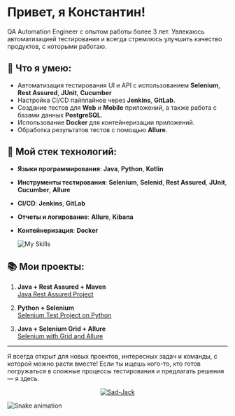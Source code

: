 # Привет, я Константин!

QA Automation Engineer с опытом работы более 3 лет. Увлекаюсь автоматизацией тестирования и всегда стремлюсь улучшить качество продуктов, с которыми работаю.

## 🚀 Что я умею:
- Автоматизация тестирования UI и API с использованием **Selenium**, **Rest Assured**, **JUnit**, **Cucumber**
- Настройка CI/CD пайплайнов через **Jenkins**, **GitLab**.
- Создание тестов для **Web** и **Mobile** приложений, а также работа с базами данных **PostgreSQL**.
- Использование **Docker** для контейнеризации приложений.
- Обработка результатов тестов с помощью **Allure**.

## 🔧 Мой стек технологий:
- **Языки программирования**: **Java**, **Python**, **Kotlin**
- **Инструменты тестирования**: **Selenium**, **Selenid**, **Rest Assured**, **JUnit**, **Cucumber**, **Allure**
- **CI/CD**: **Jenkins**, **GitLab**
- **Отчеты и логирование**: **Allure**, **Kibana**
- **Контейнеризация**: **Docker**
  
  ![My Skills](https://skillicons.dev/icons?i=py,git,github,discord,bootstrap,arduino)

## 📚 Мои проекты:
1. **Java + Rest Assured + Maven**  
   [Java Rest Assured Project](https://github.com/jackripper2703/Java-Rest-Assured)

2. **Python + Selenium**  
   [Selenium Test Project on Python](https://github.com/jackripper2703/Selenium_test_project)

3. **Java + Selenium Grid + Allure**  
   [Selenium with Grid and Allure](https://github.com/jackripper2703/SimbirSoft)

---

Я всегда открыт для новых проектов, интересных задач и команды, с которой можно расти вместе! Если ты ищешь кого-то, кто готов погружаться в сложные процессы тестирования и предлагать решения — я здесь.


<p align="center">
<a href="https://www.codewars.com/users/Sad-Jack" target="blank"><img align="center" src="https://www.codewars.com/users/Sad-Jack/badges/large" alt="Sad-Jack"/></a>
</p>

![Snake animation](https://Sad-Jack.github.io/Sad-Jack/github-contribution-grid-snake-dark.svg)
